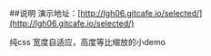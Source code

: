 ##说明
演示地址：[http://lgh06.gitcafe.io/selected/](http://lgh06.gitcafe.io/selected/)

纯css 宽度自适应，高度等比缩放的小demo